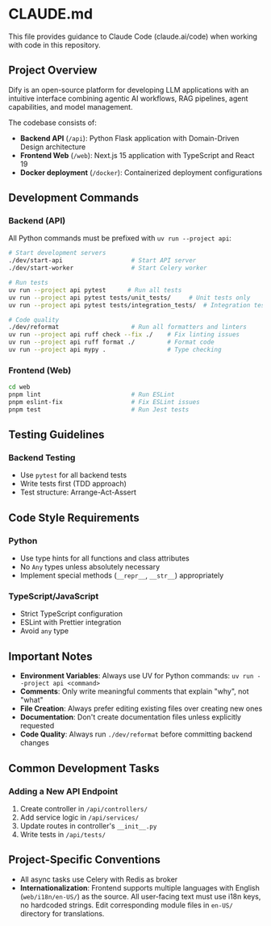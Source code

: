 # CLAUDE.md

This file provides guidance to Claude Code (claude.ai/code) when working with code in this repository.

## Project Overview

Dify is an open-source platform for developing LLM applications with an intuitive interface combining agentic AI workflows, RAG pipelines, agent capabilities, and model management.

The codebase consists of:

- **Backend API** (`/api`): Python Flask application with Domain-Driven Design architecture
- **Frontend Web** (`/web`): Next.js 15 application with TypeScript and React 19
- **Docker deployment** (`/docker`): Containerized deployment configurations

## Development Commands

### Backend (API)

All Python commands must be prefixed with `uv run --project api`:

```bash
# Start development servers
./dev/start-api                   # Start API server
./dev/start-worker                # Start Celery worker

# Run tests
uv run --project api pytest      # Run all tests
uv run --project api pytest tests/unit_tests/     # Unit tests only
uv run --project api pytest tests/integration_tests/  # Integration tests

# Code quality
./dev/reformat                    # Run all formatters and linters
uv run --project api ruff check --fix ./    # Fix linting issues
uv run --project api ruff format ./         # Format code
uv run --project api mypy .                 # Type checking
```

### Frontend (Web)

```bash
cd web
pnpm lint                         # Run ESLint
pnpm eslint-fix                   # Fix ESLint issues
pnpm test                         # Run Jest tests
```

## Testing Guidelines

### Backend Testing

- Use `pytest` for all backend tests
- Write tests first (TDD approach)
- Test structure: Arrange-Act-Assert

## Code Style Requirements

### Python

- Use type hints for all functions and class attributes
- No `Any` types unless absolutely necessary
- Implement special methods (`__repr__`, `__str__`) appropriately

### TypeScript/JavaScript

- Strict TypeScript configuration
- ESLint with Prettier integration
- Avoid `any` type

## Important Notes

- **Environment Variables**: Always use UV for Python commands: `uv run --project api <command>`
- **Comments**: Only write meaningful comments that explain "why", not "what"
- **File Creation**: Always prefer editing existing files over creating new ones
- **Documentation**: Don't create documentation files unless explicitly requested
- **Code Quality**: Always run `./dev/reformat` before committing backend changes

## Common Development Tasks

### Adding a New API Endpoint

1. Create controller in `/api/controllers/`
1. Add service logic in `/api/services/`
1. Update routes in controller's `__init__.py`
1. Write tests in `/api/tests/`

## Project-Specific Conventions

- All async tasks use Celery with Redis as broker
- **Internationalization**: Frontend supports multiple languages with English (`web/i18n/en-US/`) as the source. All user-facing text must use i18n keys, no hardcoded strings. Edit corresponding module files in `en-US/` directory for translations.
